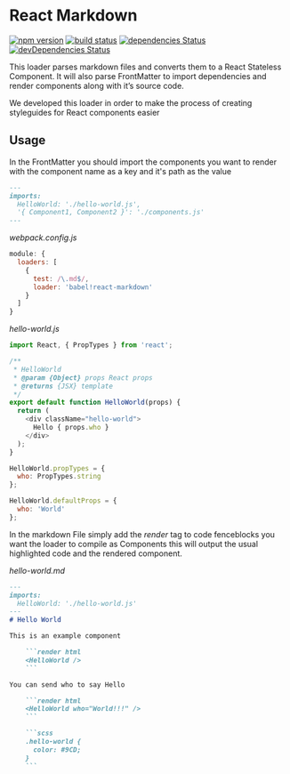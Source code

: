 React Markdown
==================

[![npm version](https://img.shields.io/npm/v/react-markdown-loader.svg)](https://www.npmjs.com/package/react-markdown-loader)
[![build status](https://travis-ci.org/javiercf/react-markdown-loader.svg?branch=master)](https://travis-ci.org/javiercf/react-markdown-loader)
[![dependencies Status](https://david-dm.org/javiercf/react-markdown-loader/status.svg)](https://david-dm.org/javiercf/react-markdown-loader)
[![devDependencies Status](https://david-dm.org/javiercf/react-markdown-loader/dev-status.svg)](https://david-dm.org/javiercf/react-markdown-loader?type=dev)

This loader parses markdown files and converts them to a React Stateless Component.
It will also parse FrontMatter to import dependencies and render components
along with it’s source code.

We developed this loader in order to make the process of creating styleguides for
React components easier

## Usage

In the FrontMatter you should import the components you want to render
with the component name as a key and it's path as the value

```markdown
---
imports:
  HelloWorld: './hello-world.js',
  '{ Component1, Component2 }': './components.js'
---
```

*webpack.config.js*
```js
module: {
  loaders: [
    {
      test: /\.md$/,
      loader: 'babel!react-markdown'
    }
  ]
}
```

*hello-world.js*
```js
import React, { PropTypes } from 'react';

/**
 * HelloWorld
 * @param {Object} props React props
 * @returns {JSX} template
 */
export default function HelloWorld(props) {
  return (
    <div className="hello-world">
      Hello { props.who }
    </div>
  );
}

HelloWorld.propTypes = {
  who: PropTypes.string
};

HelloWorld.defaultProps = {
  who: 'World'
};

```
In the markdown File simply add the *render* tag to code fenceblocks you want the
loader to compile as Components this will output the usual highlighted code
and the rendered component.

*hello-world.md*
```markdown
---
imports:
  HelloWorld: './hello-world.js'
---
# Hello World

This is an example component

    ```render html
    <HelloWorld />
    ```

You can send who to say Hello

    ```render html
    <HelloWorld who="World!!!" />
    ```

    ```scss
    .hello-world {
      color: #9CD;
    }
    ```
```
